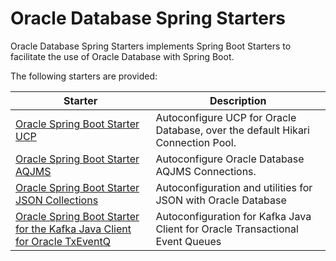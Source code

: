 # Oracle Database Spring Starters

Oracle Database Spring Starters implements Spring Boot Starters to facilitate the use of Oracle Database with Spring Boot.

The following starters are provided:

| Starter                                                                                                       | Description                                                                     |
|---------------------------------------------------------------------------------------------------------------|---------------------------------------------------------------------------------|
| [Oracle Spring Boot Starter UCP](oracle-spring-boot-starter-ucp)                                              | Autoconfigure UCP for Oracle Database, over the default Hikari Connection Pool. |
| [Oracle Spring Boot Starter AQJMS](oracle-spring-boot-starter-aqjms)                                          | Autoconfigure Oracle Database AQJMS Connections.                                |
| [Oracle Spring Boot Starter JSON Collections](oracle-spring-boot-starter-json-collections)                    | Autoconfiguration and utilities for JSON with Oracle Database                   |
| [Oracle Spring Boot Starter for the Kafka Java Client for Oracle TxEventQ](oracle-spring-boot-starter-okafka) | Autoconfiguration for Kafka Java Client for Oracle Transactional Event Queues |


